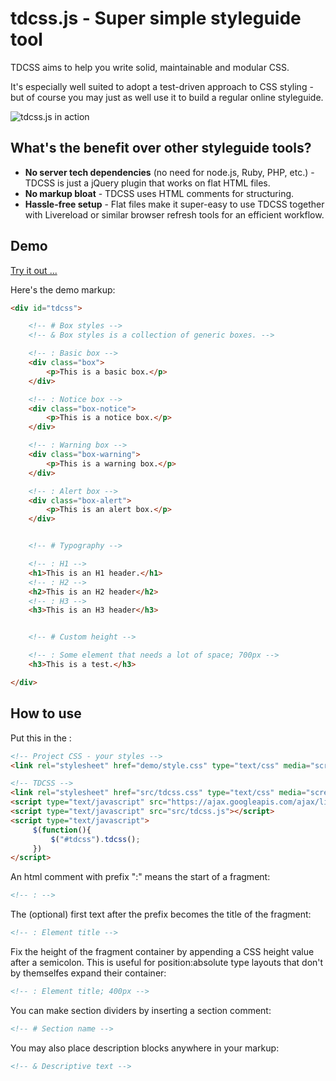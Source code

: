 tdcss.js - Super simple styleguide tool
================

TDCSS aims to help you write solid, maintainable and modular CSS.

It's especially well suited to adopt a test-driven approach to CSS styling - but of course you may just as well use it to build a regular online styleguide.

![tdcss.js in action](https://dl.dropbox.com/u/2886688/web/tdcss.js/demo/preview.png)

What's the benefit over other styleguide tools?
---
- **No server tech dependencies** (no need for node.js, Ruby, PHP, etc.) - TDCSS is just a jQuery plugin that works on flat HTML files.
- **No markup bloat** - TDCSS uses HTML comments for structuring.
- **Hassle-free setup** - Flat files make it super-easy to use TDCSS together with Livereload or similar browser refresh tools for an efficient workflow.


Demo
---

[Try it out ...](https://dl.dropbox.com/u/2886688/web/tdcss.js/index.html "TDCSS.js demo")


Here's the demo markup:
```html
<div id="tdcss">

	<!-- # Box styles -->
	<!-- & Box styles is a collection of generic boxes. -->

	<!-- : Basic box -->
	<div class="box">
	    <p>This is a basic box.</p>
	</div>

	<!-- : Notice box -->
	<div class="box-notice">
	    <p>This is a notice box.</p>
	</div>

	<!-- : Warning box -->
	<div class="box-warning">
	    <p>This is a warning box.</p>
	</div>

	<!-- : Alert box -->
	<div class="box-alert">
	    <p>This is an alert box.</p>
	</div>


	<!-- # Typography -->

	<!-- : H1 -->
	<h1>This is an H1 header.</h1>
	<!-- : H2 -->
	<h2>This is an H2 header</h2>
	<!-- : H3 -->
	<h3>This is an H3 header</h3>


	<!-- # Custom height -->

	<!-- : Some element that needs a lot of space; 700px -->
	<h3>This is a test.</h3>

</div>
```


How to use
---

Put this in the <head>:
```html
<!-- Project CSS - your styles -->
<link rel="stylesheet" href="demo/style.css" type="text/css" media="screen">

<!-- TDCSS -->
<link rel="stylesheet" href="src/tdcss.css" type="text/css" media="screen">
<script type="text/javascript" src="https://ajax.googleapis.com/ajax/libs/jquery/1.8.1/jquery.min.js"></script>
<script type="text/javascript" src="src/tdcss.js"></script>
<script type="text/javascript">
     $(function(){
         $("#tdcss").tdcss();
     })
</script>
```

An html comment with prefix ":" means the start of a fragment:
```html
<!-- : -->
```

The (optional) first text after the prefix becomes the title of the fragment:
```html
<!-- : Element title -->
```

Fix the height of the fragment container by appending a CSS height value after a semicolon.
This is useful for position:absolute type layouts that don't by themselfes expand their container:
```html
<!-- : Element title; 400px -->
```

You can make section dividers by inserting a section comment:
```html
<!-- # Section name -->
```

You may also place description blocks anywhere in your markup:
```html
<!-- & Descriptive text -->
```